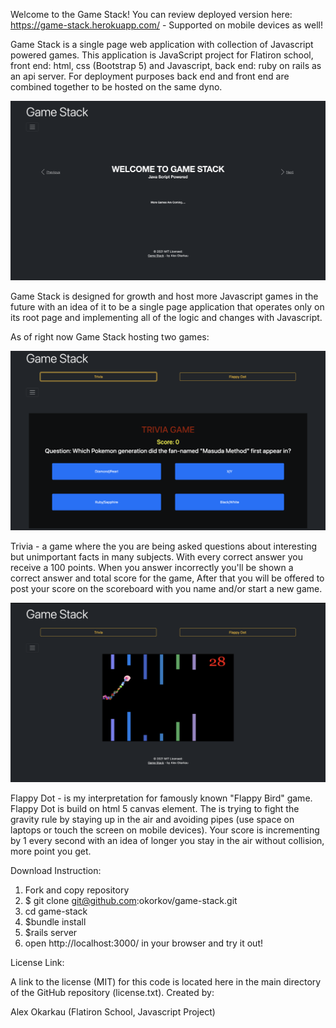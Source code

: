 Welcome to the Game Stack! You can review deployed version here: https://game-stack.herokuapp.com/ - Supported on mobile devices as well!

Game Stack is a single page web application with collection of Javascript powered games. This application is JavaScript project for Flatiron school, front end: html, css (Bootstrap 5) and Javascript, back end: ruby on rails as an api server. For deployment purposes back end and front end are combined together to be hosted on the same dyno. 

![game stack welcome screen](/app/assets/images/main.png?raw=true "Title")

Game Stack is designed for growth and host more Javascript games in the future with an idea of it to be a single page application that operates only on its root page and implementing all of the logic and changes with Javascript.

As of right now Game Stack hosting two games:

![game stack welcome screen](/app/assets/images/trivia.png?raw=true "Title")

Trivia - a game where the you are being asked questions about interesting but unimportant facts in many subjects. With every correct answer you receive a 100 points. When you answer incorrectly you'll be shown a correct answer and total score for the game, After that you will be offered to post your score on the scoreboard with you name and/or start a new game.

![game stack welcome screen](/app/assets/images/dot.png?raw=true "Title")

Flappy Dot - is my interpretation for famously known "Flappy Bird" game. Flappy Dot is build on html 5 canvas element. The is trying to fight the gravity rule by staying up in the air and avoiding pipes (use space on laptops or touch the screen on mobile devices). Your score is incrementing by 1 every second with an idea of longer you stay in the air without collision, more point you get. 

Download Instruction:

1. Fork and copy repository
2. $ git clone git@github.com:okorkov/game-stack.git
3. cd game-stack
4. $bundle install
5. $rails server
6. open http://localhost:3000/ in your browser and try it out!



License Link:

A link to the license (MIT) for this code is located here in the main directory of the GitHub repository (license.txt).
Created by:

Alex Okarkau (Flatiron School, Javascript Project)